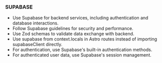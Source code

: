 ### SUPABASE

- Use Supabase for backend services, including authentication and database interactions.
- Follow Supabase guidelines for security and performance.
- Use Zod schemas to validate data exchange with backend.
- Use supabase from context.locals in Astro routes instead of importing supabaseClient directly.
- For authentication, use Supabase's built-in authentication methods.
- For authenticated user data, use Supabase's session management.